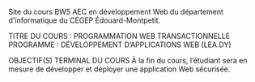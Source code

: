 Site du cours BW5 AEC en développement Web du département d'informatique du CÉGEP Édouard-Montpetit. 

TITRE DU COURS :	PROGRAMMATION WEB TRANSACTIONNELLE
PROGRAMME :	DÉVELOPPEMENT D’APPLICATIONS WEB (LEA.DY)

OBJECTIF(S) TERMINAL DU COURS
À la fin du cours, l’étudiant sera en mesure de développer et déployer une application Web sécurisée.
